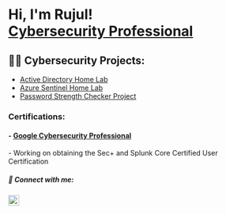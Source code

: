<h1>Hi, I'm Rujul! <br/><a href="https://www.linkedin.com/in/rujul-chaudhari/">Cybersecurity Professional</a></h1>

<h2>👨‍💻 Cybersecurity Projects:</h2>

- <a href="https://github.com/RujulChaudhari/ActiveDirectoryLab/tree/main">Active Directory Home Lab </a><br>
- <a href="https://github.com/RujulChaudhari/Azure-Sentinel_AttackMap/tree/main">Azure Sentinel Home Lab </a><br>
- <a href="https://github.com/RujulChaudhari/Azure-Sentinel_AttackMap/tree/main">Password Strength Checker Project </a><br>

<h3> Certifications: </h3>
  <h4>- <a href="https://www.coursera.org/account/accomplishments/specialization/certificate/7VGNSM8WG8BJ">Google Cybersecurity Professional </a></h4>
  - Working on obtaining the Sec+ and Splunk Core Certified User Certification

<h5> 🤳 Connect with me:</h5>

[<img align="left" alt="JoshMadakor | LinkedIn" width="22px" src="https://cdn.jsdelivr.net/npm/simple-icons@v3/icons/linkedin.svg" />][linkedin]


[linkedin]: https://linkedin.com/in/rujul-chaudhari/
